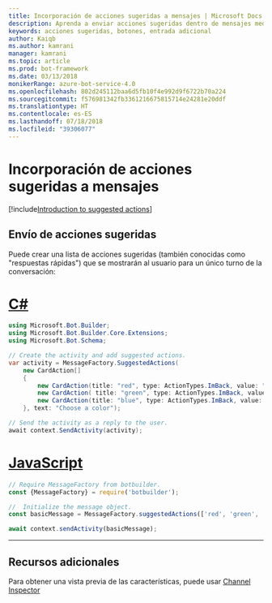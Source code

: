 ```yaml
---
title: Incorporación de acciones sugeridas a mensajes | Microsoft Docs
description: Aprenda a enviar acciones sugeridas dentro de mensajes mediante Bot Builder SDK para JavaScript.
keywords: acciones sugeridas, botones, entrada adicional
author: Kaiqb
ms.author: kamrani
manager: kamrani
ms.topic: article
ms.prod: bot-framework
ms.date: 03/13/2018
monikerRange: azure-bot-service-4.0
ms.openlocfilehash: 802d245112baa6d5fb10f4e992d9f6722b70a224
ms.sourcegitcommit: f576981342fb3361216675815714e24281e20ddf
ms.translationtype: HT
ms.contentlocale: es-ES
ms.lasthandoff: 07/18/2018
ms.locfileid: "39306077"
---
```

# <a name="add-suggested-actions-to-messages"></a>Incorporación de acciones sugeridas a mensajes

[!include[Introduction to suggested actions](../includes/snippet-suggested-actions-intro.md)] 

## <a name="send-suggested-actions"></a>Envío de acciones sugeridas

Puede crear una lista de acciones sugeridas (también conocidas como "respuestas rápidas") que se mostrarán al usuario para un único turno de la conversación:

# <a name="ctabcsharp"></a>[C#](#tab/csharp)

```csharp
using Microsoft.Bot.Builder;
using Microsoft.Bot.Builder.Core.Extensions;
using Microsoft.Bot.Schema;

// Create the activity and add suggested actions.
var activity = MessageFactory.SuggestedActions(
    new CardAction[]
    {
        new CardAction(title: "red", type: ActionTypes.ImBack, value: "red"),
        new CardAction( title: "green", type: ActionTypes.ImBack, value: "green"),
        new CardAction(title: "blue", type: ActionTypes.ImBack, value: "blue")
    }, text: "Choose a color");

// Send the activity as a reply to the user.
await context.SendActivity(activity);
```

# <a name="javascripttabjavascript"></a>[JavaScript](#tab/javascript)

```javascript
// Require MessageFactory from botbuilder.
const {MessageFactory} = require('botbuilder');

//  Initialize the message object.
const basicMessage = MessageFactory.suggestedActions(['red', 'green', 'blue'], 'Choose a color');

await context.sendActivity(basicMessage);
```

---

## <a name="additional-resources"></a>Recursos adicionales

Para obtener una vista previa de las características, puede usar [Channel Inspector](../bot-service-channel-inspector.md)
